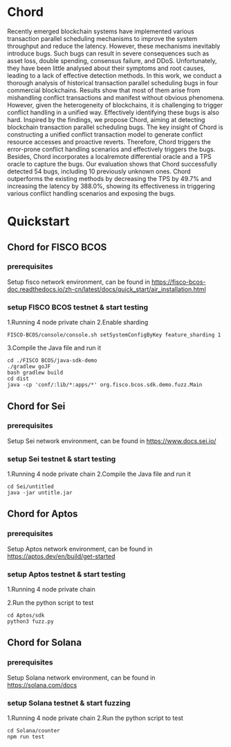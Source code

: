 # Chord

Recently emerged blockchain systems have implemented various transaction parallel scheduling mechanisms to improve the system throughput and reduce the latency. However, these mechanisms inevitably introduce bugs. Such bugs can result in severe consequences such as asset loss, double spending, consensus failure, and DDoS. Unfortunately, they have been little analysed about their symptoms and root causes, leading to a lack of effective detection methods. 
In this work, we conduct a thorough analysis of historical transaction parallel scheduling bugs in four commercial blockchains. Results show that most of them arise from mishandling conflict transactions and manifest without obvious phenomena. However, given the heterogeneity of blockchains, it is challenging to trigger conflict handling in a unified way. Effectively identifying these bugs is also hard. Inspired by the findings, we propose Chord, aiming at detecting blockchain transaction parallel scheduling bugs. The key insight of Chord is constructing a unified conflict transaction model to generate conflict resource accesses and proactive reverts. Therefore, Chord triggers the error-prone conflict handling scenarios and effectively triggers the bugs. Besides, Chord incorporates a localremote differential oracle and a TPS oracle to capture the bugs. Our evaluation shows that Chord successfully detected 54 bugs, including 10 previously unknown ones. Chord outperforms the existing methods by decreasing the TPS by 49.7% and increasing the latency by 388.0%, showing its effectiveness in triggering various conflict handling scenarios and exposing the bugs.

# Quickstart

## Chord for FISCO BCOS

### prerequisites

Setup fisco network environment, can be found in https://fisco-bcos-doc.readthedocs.io/zh-cn/latest/docs/quick_start/air_installation.html

### setup FISCO BCOS testnet & start testing
1.Running 4 node private chain 
2.Enable sharding
```
FISCO-BCOS/console/console.sh setSystemConfigByKey feature_sharding 1
```
3.Compile the Java file and run it
```
cd ./FISCO BCOS/java-sdk-demo
./gradlew goJF
bash gradlew build
cd dist
java -cp 'conf/:lib/*:apps/*' org.fisco.bcos.sdk.demo.fuzz.Main
```



## Chord for Sei

### prerequisites


Setup Sei network environment, can be found in https://www.docs.sei.io/

### setup Sei testnet & start testing
1.Running 4 node private chain 
2.Compile the Java file and run it

```
cd Sei/untitled
java -jar untitle.jar
```




## Chord for Aptos

### prerequisites

Setup Aptos network environment, can be found in https://aptos.dev/en/build/get-started

### setup Aptos testnet & start testing

1.Running 4 node private chain

2.Run the python script to test
```
cd Aptos/sdk
python3 fuzz.py
```



## Chord for Solana

### prerequisites

Setup Solana network environment, can be found in https://solana.com/docs

### setup Solana testnet & start fuzzing

1.Running 4 node private chain
2.Run the python script to test
```
cd Solana/counter
npm run test
```

